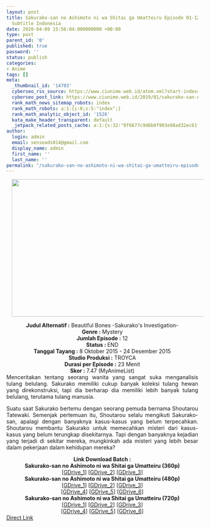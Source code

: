 ```yaml
---
layout: post
title: Sakurako-san no Ashimoto ni wa Shitai ga Umatteiru Episode 01-12 END [Batch]
  Subtitle Indonesia
date: 2020-04-09 15:56:04.000000000 +00:00
type: post
parent_id: '0'
published: true
password: ''
status: publish
categories:
- Anime
tags: []
meta:
  _thumbnail_id: '14703'
  cyberseo_rss_source: https://www.ciunime.web.id/atom.xml?start-index=751&max-results=150
  cyberseo_post_link: https://www.ciunime.web.id/2019/01/sakurako-san-no-ashimoto-ni-wa-shitai.html
  rank_math_news_sitemap_robots: index
  rank_math_robots: a:1:{i:0;s:5:"index";}
  rank_math_analytic_object_id: '1526'
  kata_make_header_transparent: default
  _jetpack_related_posts_cache: a:1:{s:32:"8f6677c9d6b0f903e98ad32ec61f8deb";a:2:{s:7:"expires";i:1654093640;s:7:"payload";a:3:{i:0;a:1:{s:2:"id";i:26643;}i:1;a:1:{s:2:"id";i:26639;}i:2;a:1:{s:2:"id";i:26637;}}}}
author:
  login: admin
  email: senseads014@gmail.com
  display_name: admin
  first_name: ''
  last_name: ''
permalink: "/sakurako-san-no-ashimoto-ni-wa-shitai-ga-umatteiru-episode-01-12-end-batch-subtitle-indonesia/"
---
```

<div class="separator" style="clear: both; text-align: center;"><a href="https://3.bp.blogspot.com/-Rwbjmtj_SLE/XD2QGOOPzBI/AAAAAAAAHXs/rzvrMEZKH98bmjZeUPb74Nh0mfvcuWtLACLcBGAs/s1600/Sakurako-san%2Bno%2BAshimoto%2Bni%2Bwa%2BShitai%2Bga%2BUmatteiru.jpg" imageanchor="1" style="margin-left: 1em; margin-right: 1em;"><img border="0" data-original-height="720" data-original-width="1280" height="360" src="{{ site.baseurl }}/assets/2020/04/Sakurako-san%2Bno%2BAshimoto%2Bni%2Bwa%2BShitai%2Bga%2BUmatteiru.jpg" width="640" /></a></div>
<p>
<div style="text-align: center;"><b>Judul Alternatif :</b> Beautiful Bones -Sakurako's Investigation-</div>
<div style="text-align: center;"><b><b>Genre :</b></b> Mystery</div>
<div style="text-align: center;"><b>Jumlah Episode :</b> 12<br /><b>Status :&nbsp;</b>END<br /><b>Tanggal Tayang :</b> 8 Oktober 2015 - 24 Desember 2015<br /><b>Studio Produksi :</b> TROYCA<br /><b>Durasi per Episode :</b>&nbsp;23 Menit</div>
<div style="text-align: center;"><b>Skor :</b> 7.47 (MyAnimeList)</div>
<div style="text-align: center;"></div>
<div style="text-align: justify;">Menceritakan tentang seorang wanita yang sangat suka menganalisis tulang belulang.&nbsp;Sakurako memiliki cukup banyak koleksi tulang hewan yang direkonstruksi, tapi dia berharap dia memiliki lebih banyak tulang belulang, terutama tulang manusia.</p>
<p>Suatu saat Sakurako bertemu dengan seorang pemuda bernama Shoutarou Tatewaki. Semenjak pertemuan itu, Shoutarou selalu mengikuti Sakurako-san, apalagi dengan banyaknya kasus-kasus yang belum terpecahkan. Shoutarou membantu Sakurako untuk memecahkan misteri dari kasus-kasus yang belum terungkap disekitarnya.&nbsp;Tapi dengan banyaknya kejadian yang terjadi di sekitar mereka, mungkinkah ada misteri yang lebih besar dalam pekerjaan dalam kehidupan mereka?</p></div>
<div style="text-align: justify;"></div>
<div style="text-align: justify;"></div>
<div style="text-align: center;"><b>Link Download Batch :</b></div>
<div style="text-align: center;">
<div style="text-align: center;"><b>Sakurako-san no Ashimoto ni wa Shitai ga Umatteiru (360p)</b></div>
</div>
<div style="text-align: center;">[<a href="https://drive.google.com/uc?id=1g6KzUZFqQEn13tQY7wNSAZUAql0wYIcX" target="_blank" rel="noopener">GDrive_1</a>] [<a href="https://drive.google.com/uc?id=1PEL39Hf4iNxpc_C60Le98XpSi98UYsdG" target="_blank" rel="noopener">GDrive_2</a>] [<a href="https://drive.google.com/uc?id=1RqoKDbkjKtVxd3VLd84lhJiteYWfp4Fc" target="_blank" rel="noopener">GDrive_3</a>]</div>
<div style="text-align: center;"></div>
<div style="text-align: center;"><b>Sakurako-san no Ashimoto ni wa Shitai ga Umatteiru (480p)</b><br />[<a href="https://drive.google.com/uc?id=1GjkN2m36Swa6StPYXKLYMoRqWpphpCNG" target="_blank" rel="noopener">GDrive_1</a>] [<a href="https://drive.google.com/uc?id=1u_Hff_3HGZ3jEna2gqGTgDKLptHltB1I" target="_blank" rel="noopener">GDrive_2</a>] [<a href="https://drive.google.com/uc?id=11eRvxCzVJ8BajNhl2ByvTTtyb1t9GYrK" target="_blank" rel="noopener">GDrive_3</a>]<br />[<a href="https://drive.google.com/uc?id=1ngZNwjmxAfecdj0bNA5813GwgHSKj52u" target="_blank" rel="noopener">GDrive_4</a>] [<a href="https://drive.google.com/uc?id=15oG18OE65mPbWFZM0WhHyM6lpRCqCNiI" target="_blank" rel="noopener">GDrive_5</a>] [<a href="https://drive.google.com/uc?id=1yZ8YYd4ZKF_yrk0QvqfjUM8NM10qNCPO" target="_blank" rel="noopener">GDrive_6</a>]</div>
<div style="text-align: center;"><b>Sakurako-san no Ashimoto ni wa Shitai ga Umatteiru (720p)</b><br />[<a href="https://drive.google.com/uc?id=1bpOH-ElLEzf4g5LolvuwtrA7HEY5kmrd" target="_blank" rel="noopener">GDrive_1</a>] [<a href="https://drive.google.com/uc?id=1byzFyQThNDcA-PgFb0qsD46chx-7wKAv" target="_blank" rel="noopener">GDrive_2</a>] [<a href="https://drive.google.com/uc?id=14ITRteqGEAZlCyfFvhEWeqIvY5GeMzGY" target="_blank" rel="noopener">GDrive_3</a>]<br />[<a href="https://drive.google.com/uc?id=1fJgq_cGGcI29koJcCIMCcvsdILW3rwW5" target="_blank" rel="noopener">GDrive_4</a>] [<a href="https://drive.google.com/uc?id=1ekQ_Zqt8UB--VSrEj8CJSGuWuODMZFdz" target="_blank" rel="noopener">GDrive_5</a>] [<a href="https://drive.google.com/uc?id=19gdKbZmGaIWyyk-9u12_1pIcFfivJfxI" target="_blank" rel="noopener">GDrive_6</a>]</div>
<link rel="stylesheet" href="https://cdnjs.cloudflare.com/ajax/libs/font-awesome/4.7.0/css/font-awesome.min.css" />
<div class="divbtn"> <a href="https://handymansurrender.com/fihup8buzv?key=94550f7ce39444073321dde3b8782f97" class="btn"><i class="fa fa-download"></i> Direct Link</a> </div>
